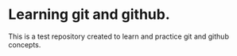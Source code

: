 # Learning git and github.
This is a test repository created to learn and practice git and github concepts.